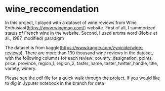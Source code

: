 # wine_reccomendation

In this project, I played with a dataset of wine reviews from Wine Enthusiast(https://www.winemag.com/) website. First of all, I summerized status of French wine in the website. Second, I used aroma word (Noble et al., 1987, modified) paradigm 


  The dataset is from kaggle(https://www.kaggle.com/zynicide/wine-reviews). There are more than 130 thousand wine reviews in the dataset, with the following columns for each review: country, designation, points, price, province, region_1, region_2, taster_name, taster_twitter_handle, title, variety, winery.



Please see the pdf file for a quick walk through the project. If you would like to dig in Jyputer notebook in the branch for deta
